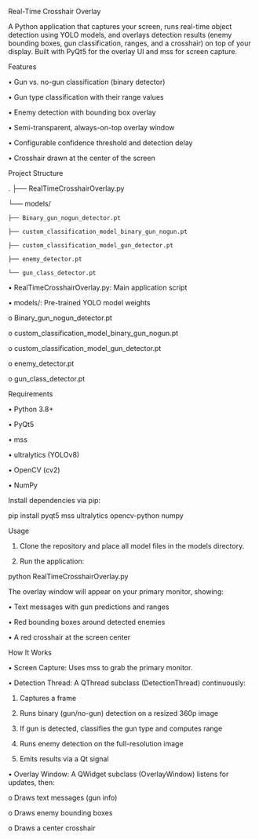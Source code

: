 Real-Time Crosshair Overlay

A Python application that captures your screen, runs real-time object detection using YOLO models, and overlays detection results (enemy bounding boxes, gun classification, ranges, and a crosshair) on top of your display. Built with PyQt5 for the overlay UI and mss for screen capture.

Features

•	Gun vs. no-gun classification (binary detector)

•	Gun type classification with their range values

•	Enemy detection with bounding box overlay

•	Semi-transparent, always-on-top overlay window

•	Configurable confidence threshold and detection delay

•	Crosshair drawn at the center of the screen


Project Structure

.
├── RealTimeCrosshairOverlay.py

└── models/

    ├── Binary_gun_nogun_detector.pt
    
    ├── custom_classification_model_binary_gun_nogun.pt
    
    ├── custom_classification_model_gun_detector.pt
    
    ├── enemy_detector.pt

    └── gun_class_detector.pt


•	RealTimeCrosshairOverlay.py: Main application script

•	models/: Pre-trained YOLO model weights


o	Binary_gun_nogun_detector.pt

o	custom_classification_model_binary_gun_nogun.pt

o	custom_classification_model_gun_detector.pt

o	enemy_detector.pt

o	gun_class_detector.pt


Requirements

•	Python 3.8+

•	PyQt5

•	mss

•	ultralytics (YOLOv8)

•	OpenCV (cv2)

•	NumPy


Install dependencies via pip:


pip install pyqt5 mss ultralytics opencv-python numpy


Usage

1.	Clone the repository and place all model files in the models directory.
   
2.	Run the application:
   
python RealTimeCrosshairOverlay.py


The overlay window will appear on your primary monitor, showing:

•	Text messages with gun predictions and ranges

•	Red bounding boxes around detected enemies

•	A red crosshair at the screen center


How It Works

•	Screen Capture: Uses mss to grab the primary monitor.

•	Detection Thread: A QThread subclass (DetectionThread) continuously:

1.	Captures a frame
   
2.	Runs binary (gun/no-gun) detection on a resized 360p image
   
3.	If gun is detected, classifies the gun type and computes range
   
4.	Runs enemy detection on the full-resolution image
   
5.	Emits results via a Qt signal
    
•	Overlay Window: A QWidget subclass (OverlayWindow) listens for updates, then:

o	Draws text messages (gun info)

o	Draws enemy bounding boxes

o	Draws a center crosshair
